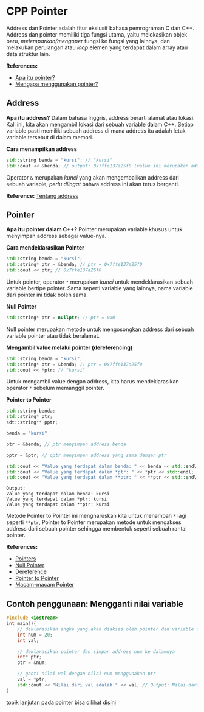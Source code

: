 # CPP Pointer
Address dan Pointer adalah fitur ekslusif bahasa pemrograman C dan C++. Address dan pointer memiliki tiga fungsi utama, yaitu melokasikan objek baru, _melemparkan/mengoper_ fungsi ke fungsi yang lainnya, dan melakukan perulangan atau _loop_ elemen yang terdapat dalam array atau data struktur lain.

**References:** 
- [Apa itu pointer?](https://docs.microsoft.com/en-us/cpp/cpp/pointers-cpp?view=msvc-160)
- [Mengapa menggunakan pointer?](https://www.geeksforgeeks.org/features-and-use-of-pointers-in-c-c/)

## Address
**Apa itu address?**
Dalam bahasa Inggris, address berarti alamat atau lokasi. Kali ini, kita akan mengambil lokasi dari sebuah variable dalam C++. Setiap variable pasti memiliki sebuah address di mana address itu adalah letak variable tersebut di dalam memori.


**Cara menampilkan address**
```cpp
std::string benda = "kursi"; // "kursi"
std::cout << &benda; // output: 0x7ffe137a25f0 (value ini merupakan address untuk variable benda)
```
Operator `&` merupakan _kunci_ yang akan mengembalikan address dari sebuah variable, _perlu diingat_ bahwa address ini akan terus berganti.

**Reference:** [Tentang address](https://mathbits.com/MathBits/CompSci/Pointers/Addresses.htm#:~:text=The%20location%20of%20an%20object,of%20an%20object%20in%20memory.)

## Pointer
**Apa itu pointer dalam C++?**
Pointer merupakan variable khusus untuk menyimpan address sebagai value-nya.

**Cara mendeklarasikan Pointer**
```cpp
std::string benda = "kursi";
std::string* ptr = &benda; // ptr = 0x7ffe137a25f0
std::cout << ptr; // 0x7ffe137a25f0
```
Untuk pointer, operator `*` merupakan _kunci_ untuk mendeklarasikan sebuah variable bertipe pointer. Sama seperti variable yang lainnya, nama variable dari pointer ini tidak boleh sama.

**Null Pointer**
```cpp
std::string* ptr = nullptr; // ptr = 0x0
```
Null pointer merupakan metode untuk mengosongkan address dari sebuah variable pointer atau tidak beralamat.

**Mengambil value melalui pointer (dereferencing)**
```cpp
std::string benda = "kursi";
std::string* ptr = &benda; // ptr = 0x7ffe137a25f0
std::cout << *ptr; // "kursi"
```
Untuk mengambil value dengan address, kita harus mendeklarasikan operator `*` sebelum memanggil pointer.

**Pointer to Pointer**
```cpp
std::string benda;
std::string* ptr;
sdt::string** pptr;

benda = "kursi"

ptr = &benda; // ptr menyimpan address benda

pptr = &ptr; // pptr menyimpan address yang sama dengan ptr

std::cout << "Value yang terdapat dalam benda: " << benda << std::endl;
std::cout << "Value yang terdapat dalam *ptr: " << *ptr << std::endl;
std::cout << "Value yang terdapat dalam **ptr: " << **ptr << std::endl;
```
```
Output:
Value yang terdapat dalam benda: kursi
Value yang terdapat dalam *ptr: kursi
Value yang terdapat dalam **ptr: kursi
```
Metode Pointer to Pointer ini mengharuskan kita untuk menambah `*` lagi seperti `**ptr`, Pointer to Pointer merupakan metode untuk mengakses address dari sebuah pointer sehingga membentuk seperti sebuah rantai pointer.

**References:**
- [Pointers](https://www.w3schools.com/cpp/cpp_pointers.asp)
- [Null Pointer](https://www.tutorialspoint.com/cplusplus/cpp_null_pointers.htm)
- [Dereference](https://www.w3schools.com/cpp/cpp_pointers_dereference.asp)
- [Pointer to Pointer](https://www.tutorialspoint.com/cplusplus/cpp_pointer_to_pointer.htm)
- [Macam-macam Pointer](https://www.tutorialspoint.com/cplusplus/cpp_pointers.htm)

## Contoh penggunaan: Mengganti nilai variable
```cpp
#include <iostream>
int main(){
    // deklarasikan angka yang akan diakses oleh pointer dan variable dari angka yang akan diganti
    int num = 20;
    int val;

    // deklarasikan pointer dan simpan address num ke dalamnya
    int* ptr;
    ptr = &num;

    // ganti nilai val dengan nilai num menggunakan ptr
    val = *ptr;
    std::cout << "Nilai dari val adalah " << val; // Output: Nilai dari val adalah 20
}
```

topik lanjutan pada pointer bisa dilihat [disini](https://www.youtube.com/watch?v=O1kWNj5Ikro&list=PLZS-MHyEIRo4Ze0bbGB1WKBSNMPzi-eWI&index=43)
